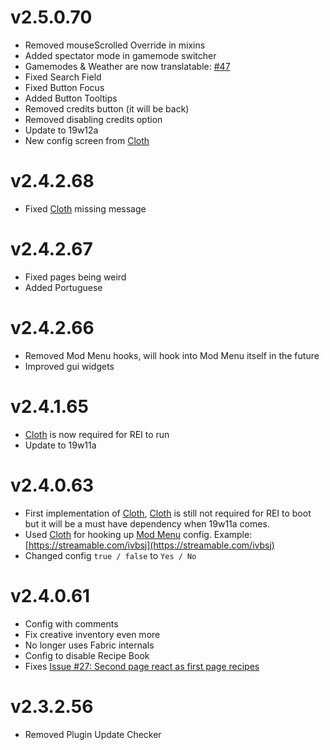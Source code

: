# v2.5.0.70
- Removed mouseScrolled Override in mixins
- Added spectator mode in gamemode switcher
- Gamemodes & Weather are now translatable: [#47](https://github.com/shedaniel/RoughlyEnoughItems/issues/47)
- Fixed Search Field
- Fixed Button Focus
- Added Button Tooltips
- Removed credits button (it will be back)
- Removed disabling credits option
- Update to 19w12a
- New config screen from [Cloth](https://minecraft.curseforge.com/projects/cloth)
# v2.4.2.68
- Fixed [Cloth](https://minecraft.curseforge.com/projects/cloth) missing message
# v2.4.2.67
- Fixed pages being weird
- Added Portuguese
# v2.4.2.66
- Removed Mod Menu hooks, will hook into Mod Menu itself in the future
- Improved gui widgets
# v2.4.1.65
- [Cloth](https://minecraft.curseforge.com/projects/cloth) is now required for REI to run
- Update to 19w11a
# v2.4.0.63
- First implementation of [Cloth](https://minecraft.curseforge.com/projects/cloth), [Cloth](https://minecraft.curseforge.com/projects/cloth) is still not required for REI to boot but it will be a must have dependency when 19w11a comes.
- Used [Cloth](https://minecraft.curseforge.com/projects/cloth) for hooking up [Mod Menu](https://minecraft.curseforge.com/projects/modmenu/) config. Example: [https://streamable.com/ivbsj](https://streamable.com/ivbsj)
- Changed config `true / false` to `Yes / No`
# v2.4.0.61
- Config with comments
- Fix creative inventory even more
- No longer uses Fabric internals
- Config to disable Recipe Book
- Fixes [Issue #27: Second page react as first page recipes](https://github.com/shedaniel/RoughlyEnoughItems/issues/27)
# v2.3.2.56
- Removed Plugin Update Checker
